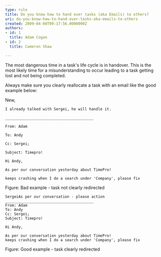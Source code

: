 ```yaml
---
type: rule
title: Do you know how to hand over tasks (aka Emails) to others?
uri: do-you-know-how-to-hand-over-tasks-aka-emails-to-others
created: 2009-04-08T09:17:56.0000000Z
authors:
- id: 1
  title: Adam Cogan
- id: 2
  title: Cameron Shaw

---
```


 The most dangerous time in a task's life cycle is in handover. This is the most likely time for a misunderstanding to occur leading to a task getting lost and not being completed.

Always make sure you clearly reallocate a task with an email like the good example below: 

New,


```
I already talked with Sergei, he will handle it.
```



```
________________________________________
```



```
From: Adam
```



```
To: Andy
```



```
Cc: Sergei;
```



```
Subject: Timepro!
```



```
Hi Andy,
```



```
As per our conversation yesterday about TimePro!
```



```
keeps crashing when I do a search under 'Company', please fix
```
Figure: Bad example - task not clearly redirected 

```
SergeiAs per our conversation - please action
________________________________________
From: Adam 
To: Andy 
Cc: Sergei; 
Subject: Timepro! 
 
Hi Andy,
 
As per our conversation yesterday about TimePro! 
keeps crashing when I do a search under 'Company', please fix
```

Figure: Good example - task clearly redirected
